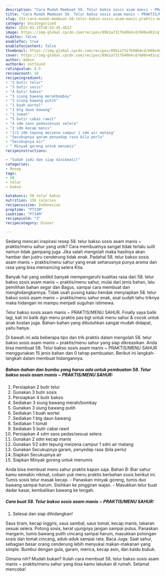 ```yaml
---
description: "Cara Mudah Membuat 58. Telur bakso sosis asam manis ~ PRAKTIS/MENU SAHUR yang Mantap"
title: "Cara Mudah Membuat 58. Telur bakso sosis asam manis ~ PRAKTIS/MENU SAHUR yang Mantap"
slug: 252-cara-mudah-membuat-58-telur-bakso-sosis-asam-manis-praktis-menu-sahur-yang-mantap
category: Uncategorized
date: 2023-02-15T16:53:45.461Z
image: https://img-global.cpcdn.com/recipes/89b1a7317b40b4cd/680x482cq70/58-telur-bakso-sosis-asam-manis-praktismenu-sahur-foto-resep-utama.jpg
hideToc: false
enableToc: true
enableTocContent: false
thumbnail: https://img-global.cpcdn.com/recipes/89b1a7317b40b4cd/680x482cq70/58-telur-bakso-sosis-asam-manis-praktismenu-sahur-foto-resep-utama.jpg
cover: https://img-global.cpcdn.com/recipes/89b1a7317b40b4cd/680x482cq70/58-telur-bakso-sosis-asam-manis-praktismenu-sahur-foto-resep-utama.jpg
author: Admin
authorAv: notfound
ratingvalue: 4.5
reviewcount: 18
recipeingredient:
- "2 butir telur"
- "3 butir sosis"
- "4 butir bakso"
- "3 siung bawang merahbombay"
- "3 siung bawang putih"
- "1 buah wortel"
- "1 btg daun bawang"
- "1 tomat"
- "5 butir cabai rawit"
- "4 sdm saos pedassesuai selera"
- "2 sdm kecap manis"
- "1/2 sdm tepung meizena campur 1 sdm air matang"
- "Secukupnya garam penyedap rasa bila perlu"
- "Secukupnya air"
- " Minyak goreng untuk menumis"
recipeinstructions:

- "Sudah jadi dan siap dinikmati!"
categories:
- Resep
tags:
- 58
- telur
- bakso

katakunci: 58 telur bakso 
nutrition: 156 calories
recipecuisine: Indonesian
preptime: "PT33M"
cooktime: "PT34M"
recipeyield: "3"
recipecategory: Dinner

---
```





Sedang mencari inspirasi resep 58. telur bakso sosis asam manis ~ praktis/menu sahur yang unik? Cara membuatnya sangat tidak terlalu sulit namun tidak gampang juga. Jika salah mengolah maka hasilnya akan hambar dan justru cenderung tidak enak. Padahal 58. telur bakso sosis asam manis ~ praktis/menu sahur yang enak seharusnya punya aroma dan rasa yang bisa memancing selera Kita.





Banyak hal yang sedikit banyak mempengaruhi kualitas rasa dari 58. telur bakso sosis asam manis ~ praktis/menu sahur, mulai dari jenis bahan, lalu pemilihan bahan segar dan Bagus, sampai cara membuat dan menghidangkannya. Tidak usah pusing kalau hendak menyiapkan 58. telur bakso sosis asam manis ~ praktis/menu sahur enak,      asal sudah tahu triknya maka hidangan ini mampu menjadi suguhan istimewa.














Telur bakso sosis asam manis ~ PRAKTIS/MENU SAHUR. Finally saya balik lagi, kali ini balik dgn menu praktis pas bgt untuk menu sahur &amp; cocok untuk anak kostan juga. Bahan-bahan yang dibutuhkan sangat mudah didapat, yaitu hanya.






Di bawah ini ada beberapa tips dan trik praktis dalam mengolah 58. telur bakso sosis asam manis ~ praktis/menu sahur yang siap dikreasikan. Anda bisa membuat 58. Telur bakso sosis asam manis ~ PRAKTIS/MENU SAHUR menggunakan 15 jenis bahan dan 0 tahap pembuatan. Berikut ini langkah-langkah dalam membuat hidangannya.

<!--inarticleads1-->

##### Bahan-bahan dan bumbu yang harus ada untuk pembuatan 58. Telur bakso sosis asam manis ~ PRAKTIS/MENU SAHUR:

1. Persiapkan 2 butir telur
1. Gunakan 3 butir sosis
1. Persiapkan 4 butir bakso
1. Sediakan 3 siung bawang merah/bombay
1. Gunakan 3 siung bawang putih
1. Sediakan 1 buah wortel
1. Sediakan 1 btg daun bawang
1. Sediakan 1 tomat
1. Sediakan 5 butir cabai rawit
1. Persiapkan 4 sdm saos pedas/sesuai selera
1. Gunakan 2 sdm kecap manis
1. Gunakan 1/2 sdm tepung meizena campur 1 sdm air matang
1. Gunakan Secukupnya garam, penyedap rasa (bila perlu)
1. Siapkan Secukupnya air
1. Siapkan  Minyak goreng untuk menumis


Anda bisa membuat menu sahur praktis kapan saja. Bahan B: Biar sahur kamu semakin nikmat, cobain yuk menu praktis berbahan sosis berikut ini. Tumis sosis telur masak kecap. - Panaskan minyak goreng, tumis duo bawang sampai harum. Sisihkan ke pinggiran wajan. - Masukkan telur buat dadar kasar, kembalikan bawang ke tengah. 

<!--inarticleads2-->

##### Cara buat 58. Telur bakso sosis asam manis ~ PRAKTIS/MENU SAHUR:


1. Selesai dan siap dihidangkan!

Saus tiram, kecap inggris, saus sambal, saus tomat, kecap manis, takaran sesuai selera. Potong sosis, kerat ujungnya jangan sampai putus. Panaskan margarin, tumis bawang putih cincang sampai harum, masukkan potongan sosis dan tomat cincang, aduk-aduk sampai rata. Baca Juga: Saat sahur, sebagian besar orang cenderung lebih menyukai makan-makanan yang simple. Bumbui dengan gula, garam, merica, kecap asin, dan kaldu bubuk. 

Gimana nih? Mudah bukan? Itulah cara membuat 58. telur bakso sosis asam manis ~ praktis/menu sahur yang bisa kamu lakukan di rumah. Selamat mencoba!
